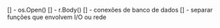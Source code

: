 [] - os.Open()
[] - r.Body()
[] - conexões de banco de dados
[] - separar funções que envolvem I/O ou rede